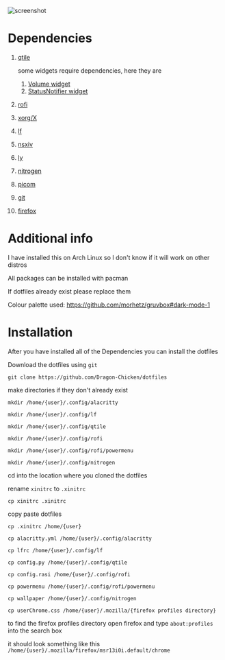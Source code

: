 ![screenshot](https://github.com/Dragon-Chicken/dotfiles/assets/70321204/b57ca5f0-d422-4e97-8dda-7d8808e94537)

# Dependencies
1. [qtile](https://qtile.org/)

   some widgets require dependencies, here they are
   1. [Volume widget](https://docs.qtile.org/en/stable/manual/ref/widgets.html#volume)
   2. [StatusNotifier widget](https://docs.qtile.org/en/stable/manual/ref/widgets.html#statusnotifier)
2. [rofi](https://github.com/davatorium/rofi)
3. [xorg/X](https://www.x.org/wiki/)
4. [lf](https://github.com/gokcehan/lf)
5. [nsxiv](https://codeberg.org/nsxiv/nsxiv)
6. [ly](https://github.com/fairyglade/ly)
7. [nitrogen](https://github.com/l3ib/nitrogen)
8. [picom](https://github.com/yshui/picom)
9. [git](https://git-scm.com/)
10. [firefox](https://www.mozilla.org/en-US/firefox/)

# Additional info
I have installed this on Arch Linux so I don't know if it will work on other distros

All packages can be installed with pacman

If dotfiles already exist please replace them

Colour palette used: https://github.com/morhetz/gruvbox#dark-mode-1

# Installation
After you have installed all of the Dependencies you can install the dotfiles

Download the dotfiles using `git`

`git clone https://github.com/Dragon-Chicken/dotfiles`

make directories if they don't already exist

`mkdir /home/{user}/.config/alacritty`

`mkdir /home/{user}/.config/lf`

`mkdir /home/{user}/.config/qtile`

`mkdir /home/{user}/.config/rofi`

`mkdir /home/{user}/.config/rofi/powermenu`

`mkdir /home/{user}/.config/nitrogen`

cd into the location where you cloned the dotfiles

rename `xinitrc` to `.xinitrc`

`cp xinitrc .xinitrc`

copy paste dotfiles

`cp .xinitrc /home/{user}`

`cp alacritty.yml /home/{user}/.config/alacritty`

`cp lfrc /home/{user}/.config/lf`

`cp config.py /home/{user}/.config/qtile`

`cp config.rasi /home/{user}/.config/rofi`

`cp powermenu /home/{user}/.config/rofi/powermenu`

`cp wallpaper /home/{user}/.config/nitrogen`

`cp userChrome.css /home/{user}/.mozilla/{firefox profiles directory}`

to find the firefox profiles directory open firefox and type `about:profiles` into the search box

it should look something like this `/home/{user}/.mozilla/firefox/msr13i0i.default/chrome`
